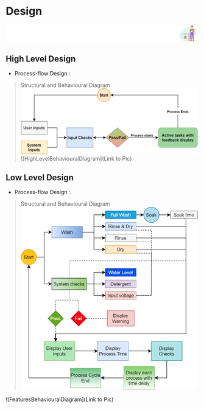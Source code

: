 # Design 
![Design](https://github.com/vivek28121997/256217_Mini_Project_StepIn_LTTS/blob/73c6fb10325f88e7201dd5899739453b815b8abb/2_Design/Dgn.png) 

## High Level Design 
* Process-flow Design :

>Structural and Behavioural Diagram
![HighLevelStructuralDiagram](https://github.com/vivek28121997/256217_Mini_Project_StepIn_LTTS/blob/6258b0bae5a90a2e9091b658bddc550bc0d4dcd6/2_Design/Automatic%20Washing%20Machine%20Work%20Flow%20HLD%20ws.jpg)
![HighLevelBehaviouralDiagram](Link to Pic)

## Low Level Design 
* Process-flow Design :

>Structural and Behavioural Diagram
![FeaturesLevelStructuralDiagram](https://github.com/vivek28121997/256217_Mini_Project_StepIn_LTTS/blob/fa7172bf99f5f90f91b6adf523bb8b112fcb901b/2_Design/Automatic%20Washing%20Machine%20Work%20Flow%20ws.jpg)

![FeaturesBehaviouralDiagram](Link to Pic)
